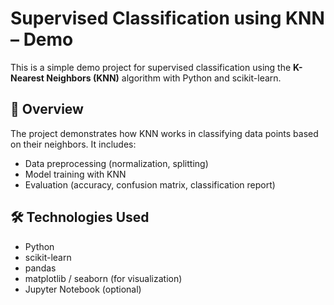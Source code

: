 # Supervised Classification using KNN – Demo

This is a simple demo project for supervised classification using the **K-Nearest Neighbors (KNN)** algorithm with Python and scikit-learn.

## 📌 Overview

The project demonstrates how KNN works in classifying data points based on their neighbors. It includes:

- Data preprocessing (normalization, splitting)
- Model training with KNN
- Evaluation (accuracy, confusion matrix, classification report)

## 🛠️ Technologies Used

- Python
- scikit-learn
- pandas
- matplotlib / seaborn (for visualization)
- Jupyter Notebook (optional)
